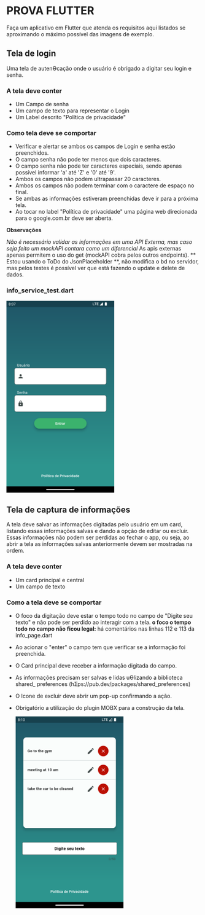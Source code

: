 # PROVA FLUTTER
Faça um aplicativo em Flutter que atenda os requisitos aqui listados se aproximando o máximo
possível das imagens de exemplo.
## Tela de login
Uma tela de autenƟcação onde o usuário é obrigado a digitar seu login e senha.
### A tela deve conter
- Um Campo de senha
- Um campo de texto para representar o Login
- Um Label descrito "Política de privacidade"
### Como tela deve se comportar
- Verificar e alertar se ambos os campos de Login e senha estão preenchidos.
- O campo senha não pode ter menos que dois caracteres.
- O campo senha não pode ter caracteres especiais, sendo apenas possível
informar 'a' até 'Z' e '0' até '9'.
- Ambos os campos não podem ultrapassar 20 caracteres.
- Ambos os campos não podem terminar com o caractere de espaço no final.
- Se ambas as informações estiveram preenchidas deve ir para a próxima tela.
- Ao tocar no label "Política de privacidade" uma página web direcionada para o
google.com.br deve ser aberta.

**Observações**

*Não é necessário validar as informações em uma API Externa, mas caso seja feito um mockAPI
contara como um diferencial*
As apis externas apenas permitem o uso do get (mockAPI cobra pelos outros endpoints).
** Estou usando o ToDo do JsonPlaceholder **, não modifica o bd no servidor, mas pelos testes 
é possível ver que está fazendo o update e delete de dados.
### info_service_test.dart

<img src="login_page.png"  height="500">

## Tela de captura de informações
A tela deve salvar as informações digitadas pelo usuário em um card, listando essas informações
salvas e dando a opção de editar ou excluir. Essas informações não podem ser perdidas ao fechar
o app, ou seja, ao abrir a tela as informações salvas anteriormente devem ser mostradas na
ordem.
### A tela deve conter
- Um card principal e central
- Um campo de texto
### Como a tela deve se comportar
- O foco da digitação deve estar o tempo todo no campo de "Digite seu texto" e não pode
ser perdido ao interagir com a tela. 
**o foco o tempo todo no campo não ficou legal:** há comentários nas linhas 112 e 113 da info_page.dart 
- Ao acionar o "enter" o campo tem que verificar se a informação foi preenchida.
- O Card principal deve receber a informação digitada do campo.
- As informações precisam ser salvas e lidas uƟlizando a biblioteca shared_ preferences
(hƩps://pub.dev/packages/shared_preferences)
- O Icone de excluir deve abrir um pop-up confirmando a ação.
- Obrigatório a utilização do plugin MOBX para a construção da tela.

  <img src="info_page.png"  height="500">
